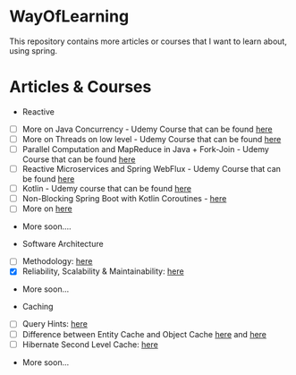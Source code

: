 # WayOfLearning
This repository contains more articles or courses that I want to learn about, using spring.

# Articles & Courses 

- Reactive
* [ ] More on Java Concurrency - Udemy Course that can be found [here](https://www.udemy.com/course/java-multithreading-and-parallel-programming-masterclass)
* [ ] More on Threads on low level - Udemy Course that can be found [here](https://udemy.com/course/java-multithreading-concurrency-performance-optimization)
* [ ] Parallel Computation and MapReduce in Java + Fork-Join - Udemy Course that can be found [here](https://udemy.com/course/multithreading-and-parallel-computing-in-java)
* [ ] Reactive Microservices and Spring WebFlux - Udemy Course that can be found [here](https://udemy.com/course/build-reactive-restful-apis-using-spring-boot-webflux)
* [ ] Kotlin - Udemy course that can be found [here](https://udemy.com/course/kotlin-for-java-developers/)
* [ ] Non-Blocking Spring Boot with Kotlin Coroutines - [here](https://www.baeldung.com/kotlin/spring-boot-kotlin-coroutines)
* [ ] More on [here](https://www.baeldung.com/kotlin/kotlin-overview)
* More soon....


- Software Architecture
* [ ] Methodology: [here](https://magdamiu.com/2021/02/22/software-architecture-methodology/)
* [X] Reliability, Scalability & Maintainability: [here](https://magdamiu.com/2022/09/10/reliability-scalability-maintainability/)
* More soon...


- Caching
* [ ] Query Hints: [here](https://thorben-janssen.com/11-jpa-hibernate-query-hints-every-developer-know/)
* [ ] Difference between Entity Cache and Object Cache [here](https://stackoverflow.com/questions/70992625/hibernate-cache-vs-spring-cache) and [here](https://stackoverflow.com/questions/27925870/whats-difference-between-hibernate-caching-and-spring-framework-cache)
* [ ] Hibernate Second Level Cache: [here](https://www.baeldung.com/hibernate-second-level-cache)
* More soon...